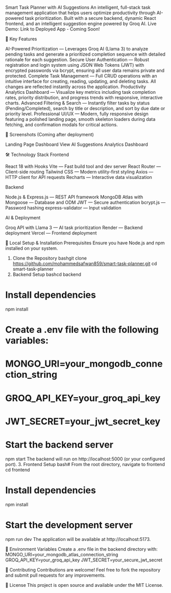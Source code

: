 Smart Task Planner with AI Suggestions
An intelligent, full-stack task management application that helps users optimize productivity through AI-powered task prioritization. Built with a secure backend, dynamic React frontend, and an intelligent suggestion engine powered by Groq AI.
Live Demo: Link to Deployed App - Coming Soon!

🎯 Key Features

AI-Powered Prioritization — Leverages Groq AI (Llama 3) to analyze pending tasks and generate a prioritized completion sequence with detailed rationale for each suggestion.
Secure User Authentication — Robust registration and login system using JSON Web Tokens (JWT) with encrypted passwords via bcrypt, ensuring all user data remains private and protected.
Complete Task Management — Full CRUD operations with an intuitive interface for creating, reading, updating, and deleting tasks. All changes are reflected instantly across the application.
Productivity Analytics Dashboard — Visualize key metrics including task completion rates, priority distribution, and progress trends with responsive, interactive charts.
Advanced Filtering & Search — Instantly filter tasks by status (Pending/Completed), search by title or description, and sort by due date or priority level.
Professional UI/UX — Modern, fully responsive design featuring a polished landing page, smooth skeleton loaders during data fetching, and confirmation modals for critical actions.


📸 Screenshots
(Coming after deployment)

Landing Page
Dashboard View
AI Suggestions
Analytics Dashboard


🛠️ Technology Stack
Frontend

React 18 with Hooks
Vite — Fast build tool and dev server
React Router — Client-side routing
Tailwind CSS — Modern utility-first styling
Axios — HTTP client for API requests
Recharts — Interactive data visualization

Backend

Node.js & Express.js — REST API framework
MongoDB Atlas with Mongoose — Database and ODM
JWT — Secure authentication
bcrypt.js — Password hashing
express-validator — Input validation

AI & Deployment

Groq API with Llama 3 — AI task prioritization
Render — Backend deployment
Vercel — Frontend deployment


🚀 Local Setup & Installation
Prerequisites
Ensure you have Node.js and npm installed on your system.
1. Clone the Repository
bashgit clone https://github.com/mohammedsafwan859/smart-task-planner.git
cd smart-task-planner
2. Backend Setup
bashcd backend

# Install dependencies
npm install

# Create a .env file with the following variables:
# MONGO_URI=your_mongodb_connection_string
# GROQ_API_KEY=your_groq_api_key
# JWT_SECRET=your_jwt_secret_key

# Start the backend server
npm start
The backend will run on http://localhost:5000 (or your configured port).
3. Frontend Setup
bash# From the root directory, navigate to frontend
cd frontend

# Install dependencies
npm install

# Start the development server
npm run dev
The application will be available at http://localhost:5173.

📝 Environment Variables
Create a .env file in the backend directory with:
MONGO_URI=your_mongodb_atlas_connection_string
GROQ_API_KEY=your_groq_api_key
JWT_SECRET=your_secure_jwt_secret

🤝 Contributing
Contributions are welcome! Feel free to fork the repository and submit pull requests for any improvements.

📄 License
This project is open source and available under the MIT License.